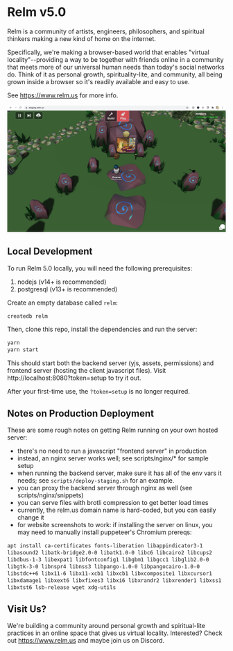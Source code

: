 # Relm v5.0

Relm is a community of artists, engineers, philosophers, and spiritual thinkers making a new kind of home on the internet.

Specifically, we're making a browser-based world that enables "virtual locality"--providing a way to be together with friends online in a community that meets more of our universal human needs than today's social networks do. Think of it as personal growth, spirituality-lite, and community, all being grown inside a browser so it's readily available and easy to use.

See https://www.relm.us for more info.

<img src="client/public/relm-sample.webp">

## Local Development

To run Relm 5.0 locally, you will need the following prerequisites:

1. nodejs (v14+ is recommended)
2. postgresql (v13+ is recommended)

Create an empty database called `relm`:

```
createdb relm
```

Then, clone this repo, install the dependencies and run the server:

```bash
yarn
yarn start
```

This should start both the backend server (yjs, assets, permissions) and frontend server (hosting the client javascript files). Visit http://localhost:8080?token=setup to try it out.

After your first-time use, the `?token=setup` is no longer required.

## Notes on Production Deployment

These are some rough notes on getting Relm running on your own hosted server:

- there's no need to run a javascript "frontend server" in production
- instead, an nginx server works well; see scripts/nginx/* for sample setup
- when running the backend server, make sure it has all of the env vars it needs; see `scripts/deploy-staging.sh` for an example.
- you can proxy the backend server through nginx as well (see scripts/nginx/snippets)
- you can serve files with brotli compression to get better load times
- currently, the relm.us domain name is hard-coded, but you can easily change it
- for website screenshots to work: if installing the server on linux, you may need to manually install puppeteer's Chromium prereqs:

```
apt install ca-certificates fonts-liberation libappindicator3-1 libasound2 libatk-bridge2.0-0 libatk1.0-0 libc6 libcairo2 libcups2 libdbus-1-3 libexpat1 libfontconfig1 libgbm1 libgcc1 libglib2.0-0 libgtk-3-0 libnspr4 libnss3 libpango-1.0-0 libpangocairo-1.0-0 libstdc++6 libx11-6 libx11-xcb1 libxcb1 libxcomposite1 libxcursor1 libxdamage1 libxext6 libxfixes3 libxi6 libxrandr2 libxrender1 libxss1 libxtst6 lsb-release wget xdg-utils
```
## Visit Us?

We're building a community around personal growth and spiritual-lite practices in an online space that gives us virtual locality. Interested? Check out https://www.relm.us and maybe join us on Discord.
